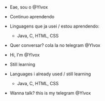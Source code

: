 - Eae, sou o @Ylvox
- Continuo aprendendo
- Linguagens que ja usei / estou aprendendo:
    - Java, C, HTML, CSS
- Quer conversar? cola la no telegram @Ylvox

- Hi, I'm @Ylvox
- Still learning
- Languages i already used / still learning
    - Java, C, HTML, CSS
- Wanna talk? this is my telegram @Ylvox
